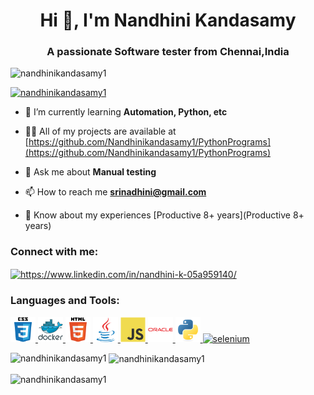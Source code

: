 <h1 align="center">Hi 👋, I'm Nandhini Kandasamy</h1>
<h3 align="center">A passionate Software tester from Chennai,India</h3>

<p align="left"> <img src="https://komarev.com/ghpvc/?username=nandhinikandasamy1&label=Profile%20views&color=0e75b6&style=flat" alt="nandhinikandasamy1" /> </p>

<p align="left"> <a href="https://github.com/ryo-ma/github-profile-trophy"><img src="https://github-profile-trophy.vercel.app/?username=nandhinikandasamy1" alt="nandhinikandasamy1" /></a> </p>

- 🌱 I’m currently learning **Automation, Python, etc**

- 👨‍💻 All of my projects are available at [https://github.com/Nandhinikandasamy1/PythonPrograms](https://github.com/Nandhinikandasamy1/PythonPrograms)

- 💬 Ask me about **Manual testing**

- 📫 How to reach me **srinadhini@gmail.com**

- 📄 Know about my experiences [Productive 8+ years](Productive 8+ years)

<h3 align="left">Connect with me:</h3>
<p align="left">
<a href="https://linkedin.com/in/https://www.linkedin.com/in/nandhini-k-05a959140/" target="blank"><img align="center" src="https://raw.githubusercontent.com/rahuldkjain/github-profile-readme-generator/master/src/images/icons/Social/linked-in-alt.svg" alt="https://www.linkedin.com/in/nandhini-k-05a959140/" height="30" width="40" /></a>
</p>

<h3 align="left">Languages and Tools:</h3>
<p align="left"> <a href="https://www.w3schools.com/css/" target="_blank" rel="noreferrer"> <img src="https://raw.githubusercontent.com/devicons/devicon/master/icons/css3/css3-original-wordmark.svg" alt="css3" width="40" height="40"/> </a> <a href="https://www.docker.com/" target="_blank" rel="noreferrer"> <img src="https://raw.githubusercontent.com/devicons/devicon/master/icons/docker/docker-original-wordmark.svg" alt="docker" width="40" height="40"/> </a> <a href="https://www.w3.org/html/" target="_blank" rel="noreferrer"> <img src="https://raw.githubusercontent.com/devicons/devicon/master/icons/html5/html5-original-wordmark.svg" alt="html5" width="40" height="40"/> </a> <a href="https://www.java.com" target="_blank" rel="noreferrer"> <img src="https://raw.githubusercontent.com/devicons/devicon/master/icons/java/java-original.svg" alt="java" width="40" height="40"/> </a> <a href="https://developer.mozilla.org/en-US/docs/Web/JavaScript" target="_blank" rel="noreferrer"> <img src="https://raw.githubusercontent.com/devicons/devicon/master/icons/javascript/javascript-original.svg" alt="javascript" width="40" height="40"/> </a> <a href="https://www.oracle.com/" target="_blank" rel="noreferrer"> <img src="https://raw.githubusercontent.com/devicons/devicon/master/icons/oracle/oracle-original.svg" alt="oracle" width="40" height="40"/> </a> <a href="https://www.python.org" target="_blank" rel="noreferrer"> <img src="https://raw.githubusercontent.com/devicons/devicon/master/icons/python/python-original.svg" alt="python" width="40" height="40"/> </a> <a href="https://www.selenium.dev" target="_blank" rel="noreferrer"> <img src="https://raw.githubusercontent.com/detain/svg-logos/780f25886640cef088af994181646db2f6b1a3f8/svg/selenium-logo.svg" alt="selenium" width="40" height="40"/> </a> </p>

<p><img align="left" src="https://github-readme-stats.vercel.app/api/top-langs?username=nandhinikandasamy1&show_icons=true&locale=en&layout=compact" alt="nandhinikandasamy1" /></p>

<p>&nbsp;<img align="center" src="https://github-readme-stats.vercel.app/api?username=nandhinikandasamy1&show_icons=true&locale=en" alt="nandhinikandasamy1" /></p>

<p><img align="center" src="https://github-readme-streak-stats.herokuapp.com/?user=nandhinikandasamy1&" alt="nandhinikandasamy1" /></p>
